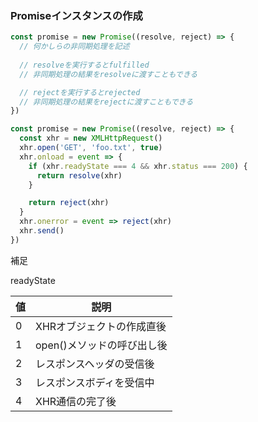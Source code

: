 ### Promiseインスタンスの作成


```javascript
const promise = new Promise((resolve, reject) => {
  // 何かしらの非同期処理を記述
  
  // resolveを実行するとfulfilled
  // 非同期処理の結果をresolveに渡すこともできる

  // rejectを実行するとrejected
  // 非同期処理の結果をrejectに渡すこともできる
})
```


```javascript
const promise = new Promise((resolve, reject) => {
  const xhr = new XMLHttpRequest()
  xhr.open('GET', 'foo.txt', true)
  xhr.onload = event => {
    if (xhr.readyState === 4 && xhr.status === 200) {
      return resolve(xhr)
    }

    return reject(xhr)
  }
  xhr.onerror = event => reject(xhr)
  xhr.send()
})
```


補足

readyState

| 値 |  説明                   |
| -- | ---------------------- |
|  0 | XHRオブジェクトの作成直後  |
|  1 | open()メソッドの呼び出し後 |
|  2 | レスポンスヘッダの受信後    |
|  3 | レスポンスボディを受信中    |
|  4 | XHR通信の完了後           |
